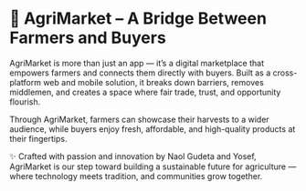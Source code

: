# 🌾 AgriMarket – A Bridge Between Farmers and Buyers

AgriMarket is more than just an app — it’s a digital marketplace that empowers farmers and connects them directly with buyers. Built as a cross-platform web and mobile solution, it breaks down barriers, removes middlemen, and creates a space where fair trade, trust, and opportunity flourish.

Through AgriMarket, farmers can showcase their harvests to a wider audience, while buyers enjoy fresh, affordable, and high-quality products at their fingertips.

✨ Crafted with passion and innovation by Naol Gudeta and Yosef, AgriMarket is our step toward building a sustainable future for agriculture — where technology meets tradition, and communities grow together.

